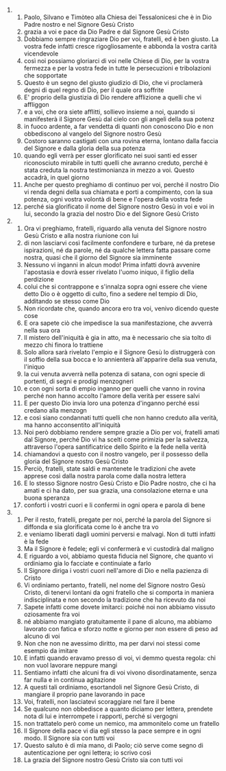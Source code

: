 <ol>
  <li>
    <ol>
      <li>Paolo, Silvano e Timòteo alla Chiesa dei Tessalonicesi che è in Dio Padre nostro e nel Signore Gesù Cristo</li>
      <li>grazia a voi e pace da Dio Padre e dal Signore Gesù Cristo</li>
      <li>Dobbiamo sempre ringraziare Dio per voi, fratelli, ed è ben giusto. La vostra fede infatti cresce rigogliosamente e abbonda la vostra carità vicendevole</li>
      <li>così noi possiamo gloriarci di voi nelle Chiese di Dio, per la vostra fermezza e per la vostra fede in tutte le persecuzioni e tribolazioni che sopportate</li>
      <li>Questo è un segno del giusto giudizio di Dio, che vi proclamerà degni di quel regno di Dio, per il quale ora soffrite</li>
      <li>E' proprio della giustizia di Dio rendere afflizione a quelli che vi affliggon</li>
      <li>e a voi, che ora siete afflitti, sollievo insieme a noi, quando si manifesterà il Signore Gesù dal cielo con gli angeli della sua potenz</li>
      <li>in fuoco ardente, a far vendetta di quanti non conoscono Dio e non obbediscono al vangelo del Signore nostro Gesù</li>
      <li>Costoro saranno castigati con una rovina eterna, lontano dalla faccia del Signore e dalla gloria della sua potenza</li>
      <li>quando egli verrà per esser glorificato nei suoi santi ed esser riconosciuto mirabile in tutti quelli che avranno creduto, perché è stata creduta la nostra testimonianza in mezzo a voi. Questo accadrà, in quel giorno</li>
      <li>Anche per questo preghiamo di continuo per voi, perché il nostro Dio vi renda degni della sua chiamata e porti a compimento, con la sua potenza, ogni vostra volontà di bene e l'opera della vostra fede</li>
      <li>perché sia glorificato il nome del Signore nostro Gesù in voi e voi in lui, secondo la grazia del nostro Dio e del Signore Gesù Cristo</li>
    </ol>
  </li>
  <li>
    <ol>
      <li>Ora vi preghiamo, fratelli, riguardo alla venuta del Signore nostro Gesù Cristo e alla nostra riunione con lui</li>
      <li>di non lasciarvi così facilmente confondere e turbare, né da pretese ispirazioni, né da parole, né da qualche lettera fatta passare come nostra, quasi che il giorno del Signore sia imminente</li>
      <li>Nessuno vi inganni in alcun modo! Prima infatti dovrà avvenire l'apostasia e dovrà esser rivelato l'uomo iniquo, il figlio della perdizione</li>
      <li>colui che si contrappone e s'innalza sopra ogni essere che viene detto Dio o è oggetto di culto, fino a sedere nel tempio di Dio, additando se stesso come Dio</li>
      <li>Non ricordate che, quando ancora ero tra voi, venivo dicendo queste cose</li>
      <li>E ora sapete ciò che impedisce la sua manifestazione, che avverrà nella sua ora</li>
      <li>Il mistero dell'iniquità è gia in atto, ma è necessario che sia tolto di mezzo chi finora lo trattiene</li>
      <li>Solo allora sarà rivelato l'empio e il Signore Gesù lo distruggerà con il soffio della sua bocca e lo annienterà all'apparire della sua venuta, l'iniquo</li>
      <li>la cui venuta avverrà nella potenza di satana, con ogni specie di portenti, di segni e prodigi menzogneri</li>
      <li>e con ogni sorta di empio inganno per quelli che vanno in rovina perché non hanno accolto l'amore della verità per essere salvi</li>
      <li>E per questo Dio invia loro una potenza d'inganno perché essi credano alla menzogn</li>
      <li>e così siano condannati tutti quelli che non hanno creduto alla verità, ma hanno acconsentito all'iniquità</li>
      <li>Noi però dobbiamo rendere sempre grazie a Dio per voi, fratelli amati dal Signore, perché Dio vi ha scelti come primizia per la salvezza, attraverso l'opera santificatrice dello Spirito e la fede nella verità</li>
      <li>chiamandovi a questo con il nostro vangelo, per il possesso della gloria del Signore nostro Gesù Cristo</li>
      <li>Perciò, fratelli, state saldi e mantenete le tradizioni che avete apprese così dalla nostra parola come dalla nostra lettera</li>
      <li>E lo stesso Signore nostro Gesù Cristo e Dio Padre nostro, che ci ha amati e ci ha dato, per sua grazia, una consolazione eterna e una buona speranza</li>
      <li>conforti i vostri cuori e li confermi in ogni opera e parola di bene</li>
    </ol>
  </li>
  <li>
    <ol>
      <li>Per il resto, fratelli, pregate per noi, perché la parola del Signore si diffonda e sia glorificata come lo è anche tra vo</li>
      <li>e veniamo liberati dagli uomini perversi e malvagi. Non di tutti infatti è la fede</li>
      <li>Ma il Signore è fedele; egli vi confermerà e vi custodirà dal maligno</li>
      <li>E riguardo a voi, abbiamo questa fiducia nel Signore, che quanto vi ordiniamo gia lo facciate e continuiate a farlo</li>
      <li>Il Signore diriga i vostri cuori nell'amore di Dio e nella pazienza di Cristo</li>
      <li>Vi ordiniamo pertanto, fratelli, nel nome del Signore nostro Gesù Cristo, di tenervi lontani da ogni fratello che si comporta in maniera indisciplinata e non secondo la tradizione che ha ricevuto da noi</li>
      <li>Sapete infatti come dovete imitarci: poiché noi non abbiamo vissuto oziosamente fra voi</li>
      <li>né abbiamo mangiato gratuitamente il pane di alcuno, ma abbiamo lavorato con fatica e sforzo notte e giorno per non essere di peso ad alcuno di voi</li>
      <li>Non che non ne avessimo diritto, ma per darvi noi stessi come esempio da imitare</li>
      <li>E infatti quando eravamo presso di voi, vi demmo questa regola: chi non vuol lavorare neppure mangi</li>
      <li>Sentiamo infatti che alcuni fra di voi vivono disordinatamente, senza far nulla e in continua agitazione</li>
      <li>A questi tali ordiniamo, esortandoli nel Signore Gesù Cristo, di mangiare il proprio pane lavorando in pace</li>
      <li>Voi, fratelli, non lasciatevi scoraggiare nel fare il bene</li>
      <li>Se qualcuno non obbedisce a quanto diciamo per lettera, prendete nota di lui e interrompete i rapporti, perché si vergogni</li>
      <li>non trattatelo però come un nemico, ma ammonitelo come un fratello</li>
      <li>Il Signore della pace vi dia egli stesso la pace sempre e in ogni modo. Il Signore sia con tutti voi</li>
      <li>Questo saluto è di mia mano, di Paolo; ciò serve come segno di autenticazione per ogni lettera; io scrivo così</li>
      <li>La grazia del Signore nostro Gesù Cristo sia con tutti voi</li>
    </ol>
  </li>
</ol>
